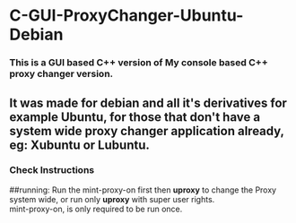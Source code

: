 # C-GUI-ProxyChanger-Ubuntu-Debian

<h3>This is a GUI based C++ version of My console based C++ proxy changer version.<h3>
<h2>It was made for debian and all it's derivatives for example Ubuntu, for those that don't have a system wide proxy 
changer application already, eg: Xubuntu or Lubuntu.

<h3>Check Instructions</h3>

##running: Run the mint-proxy-on first then <b>uproxy</b> to change the Proxy system wide, or run only <b>uproxy</b> with super user rights.<br>
mint-proxy-on, is only required to be run once.
